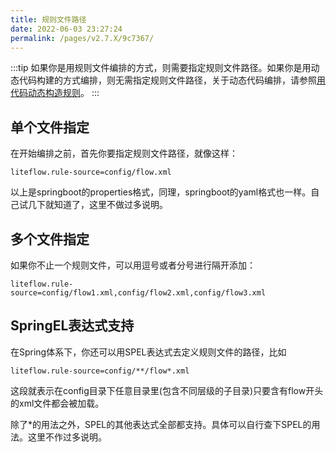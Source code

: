 ```yaml
---
title: 规则文件路径
date: 2022-06-03 23:27:24
permalink: /pages/v2.7.X/9c7367/
---
```


:::tip
如果你是用规则文件编排的方式，则需要指定规则文件路径。如果你是用动态代码构建的方式编排，则无需指定规则文件路径，关于动态代码编排，请参照[用代码动态构造规则](/pages/v2.7.X/182a88/)。
:::

## 单个文件指定

在开始编排之前，首先你要指定规则文件路径，就像这样：

```properties
liteflow.rule-source=config/flow.xml
```

以上是springboot的properties格式，同理，springboot的yaml格式也一样。自己试几下就知道了，这里不做过多说明。

## 多个文件指定

如果你不止一个规则文件，可以用逗号或者分号进行隔开添加：

```properties
liteflow.rule-source=config/flow1.xml,config/flow2.xml,config/flow3.xml
```

## SpringEL表达式支持

在Spring体系下，你还可以用SPEL表达式去定义规则文件的路径，比如

```properties
liteflow.rule-source=config/**/flow*.xml
```

这段就表示在config目录下任意目录里(包含不同层级的子目录)只要含有flow开头的xml文件都会被加载。

除了*的用法之外，SPEL的其他表达式全部都支持。具体可以自行查下SPEL的用法。这里不作过多说明。

